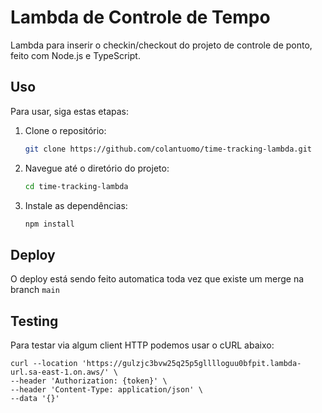 # Lambda de Controle de Tempo
Lambda para inserir o checkin/checkout do projeto de controle de ponto, feito com Node.js e TypeScript.

## Uso

Para usar, siga estas etapas:

1. Clone o repositório:

    ```bash
    git clone https://github.com/colantuomo/time-tracking-lambda.git
    ```

2. Navegue até o diretório do projeto:

    ```bash
    cd time-tracking-lambda
    ```

3. Instale as dependências:

    ```bash
    npm install
    ```

## Deploy
O deploy está sendo feito automatica toda vez que existe um merge na branch `main`

## Testing
Para testar via algum client HTTP podemos usar o cURL abaixo:

```curl
curl --location 'https://gulzjc3bvw25q25p5glllloguu0bfpit.lambda-url.sa-east-1.on.aws/' \
--header 'Authorization: {token}' \
--header 'Content-Type: application/json' \
--data '{}'
```
